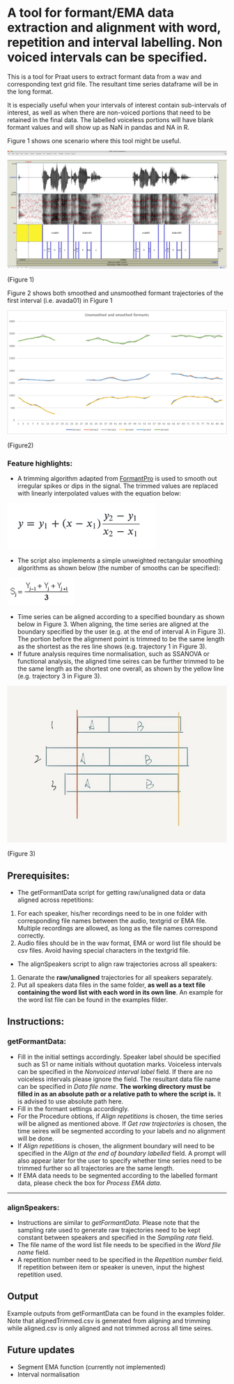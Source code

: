 # A tool for formant/EMA data extraction and alignment with word, repetition  and interval labelling. Non voiced intervals can be specified.
This is a tool for Praat users to extract formant data from a wav and corresponding text grid file. The resultant time series dataframe will be in the long format.

It is especially useful when your intervals of interest contain sub-intervals of interest, as well as when there are non-voiced portions that need to be retained in the final data. The labelled voiceless portions will have blank formant values and will show up as NaN in pandas and NA in R. 

Figure 1 shows one scenario where this tool might be useful.

![Praat UI example](examples/example.png) 

(Figure 1)


Figure 2 shows both smoothed and unsmoothed formant trajectories of the first interval (i.e. avada01) in Figure 1

![smoothing](examples/smoothing.png)

(Figure2)

### Feature highlights:
- A trimming algorithm adapted from [FormantPro](http://www.homepages.ucl.ac.uk/~uclyyix/FormantPro/) is used to smooth out irregular spikes or dips in the signal. The trimmed values are replaced with linearly interpolated values with the equation below: 

![interpolation](examples/interpolation.png)

- The script also implements a simple unweighted rectangular smoothing algorithms as shown below (the number of smooths can be specified):  

![Smoothing_equation](examples/equation.png) 

- Time series can be aligned according to a specified boundary as shown below in Figure 3. When aligning, the time series are aligned at the boundary specified by the user (e.g. at the end of interval A in Figure 3). The portion before the alignment point is trimmed to be the same length as the shortest as the res line shows (e.g. trajectory 1 in Figure 3).
- If future analysis requires time normalisation, such as SSANOVA or functional analysis, the aligned time seires can be further trimmed to be the same length as the shortest one overall, as shown by the yellow line (e.g. trajectory 3 in Figure 3).

![Praat UI example](examples/align_trim.JPG)

(Figure 3)

## Prerequisites:
- The getFormantData script for getting raw/unaligned data or data aligned across repetitions:
 1. For each speaker, his/her recordings need to be in one folder with corresponding file names between the audio, textgrid or EMA file. Multiple recordings are allowed, as long as the file names correspond correctly.
 2. Audio files should be in the wav format, EMA or word list file should be csv files. Avoid having special characters in the textgrid file.
- The alignSpeakers script to align raw trajectories across all speakers:
 1. Genarate the **raw/unaligned** trajectories for all speakers separately.
 2. Put all speakers data files in the same folder, **as well as a text file containing the word list with each word in its own line**. An example for the word list file can be found in the examples filder.
 
## Instructions:
### getFormantData:
- Fill in the initial settings accordingly. Speaker label should be specified such as S1 or name initials without quotation marks. Voiceless intervals can be specified in the *Nonvoiced interval label* field. If there are no voiceless intervals please ignore the field. The resultant data file name can be specified in *Data file name*. **The working directory must be filled in as an absolute path or a relative path to where the script is.** It is advised to use absolute path here.
- Fill in the formant settings accordingly.
- For the Procedure obtions, if *Align repetitions* is chosen, the time series will be aligned as mentioned above. If *Get raw trajectories* is chosen, the time seires will be segmented according to your labels and no alignment will be done.
- If *Align repetitions* is chosen, the alignment boundary will need to be specified in the *Align at the end of boundary labelled* field. A prompt will also appear later for the user to specify whether time series need to be trimmed further so all trajectories are the same length.
- If EMA data needs to be segmented according to the labelled formant data, please check the box for *Process EMA data*.

-----
### alignSpeakers:
- Instructions are similar to *getFormantData*. Please note that the sampling rate used to generate raw trajectories need to be kept constant between speakers and specified in the *Sampling rate* field.
- The file name of the word list file needs to be specified in the *Word file name* field.
- A repetition number need to be specified in the *Repetition number* field. If repetition between item or speaker is uneven, input the highest repetition used.

## Output

Example outputs from getFormantData can be found in the examples folder. Note that alignedTrimmed.csv is generated from aligning and trimming while aligned.csv is only aligned and not trimmed across all time seires.

## Future updates
- Segment EMA function (currently not implemented)
- Interval normalisation

